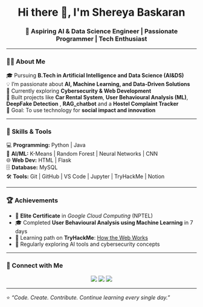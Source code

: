 <h1 align="center">Hi there 👋, I'm Shereya Baskaran</h1>
<h3 align="center">🚀 Aspiring AI & Data Science Engineer | Passionate Programmer | Tech Enthusiast</h3>

---

### 👩‍💻 About Me

🎓 Pursuing **B.Tech in Artificial Intelligence and Data Science (AI&DS)**  
💡 I’m passionate about **AI, Machine Learning, and Data-Driven Solutions**  
🌱 Currently exploring **Cybersecurity & Web Development**  
🚀 Built projects like **Car Rental System**, **User Behavioural Analysis (ML)**, **DeepFake Detection** , **RAG_chatbot** and a **Hostel Complaint Tracker**  
🎯 Goal: To use technology for **social impact and innovation**  

---

### 🧩 Skills & Tools

💻 **Programming:** Python | Java  
🤖 **AI/ML:** K-Means | Random Forest | Neural Networks | CNN  
🌐 **Web Dev:** HTML | Flask  
🗄️ **Database:** MySQL   
🛠️ **Tools:** Git | GitHub | VS Code | Jupyter | TryHackMe | Notion

---

### 🏆 Achievements
- 🥇 **Elite Certificate** in *Google Cloud Computing* (NPTEL)
- 🎓 Completed **User Behavioural Analysis using Machine Learning** in 7 days
- 🔐 Learning path on **TryHackMe**: [How the Web Works](https://tryhackme.com/shereyabaskaran1/badges/world-wide-web)
- 💬 Regularly exploring AI tools and cybersecurity concepts

---

### 🤝 Connect with Me

<p align="center">
  <a href="https://www.linkedin.com/in/shereya-baskaran-67b379282/" target="_blank"><img src="https://img.shields.io/badge/LinkedIn-blue?style=for-the-badge&logo=linkedin" /></a>
  <a href="https://github.com/Shereya05" target="_blank"><img src="https://img.shields.io/badge/GitHub-black?style=for-the-badge&logo=github" /></a>
  <a href="mailto:shereyabaskaran138@gmail.com"><img src="https://img.shields.io/badge/Email-red?style=for-the-badge&logo=gmail" /></a>
</p>

---

⭐ *“Code. Create. Contribute. Continue learning every single day.”*  


